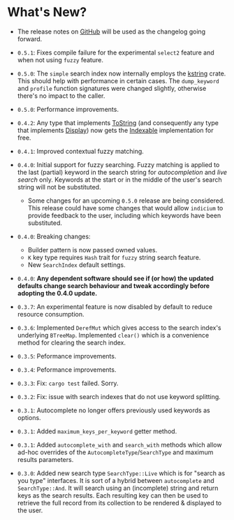 # What's New?

* The release notes on [GitHub](https://github.com/leontoeides/indicium/releases)
will be used as the changelog going forward.

* `0.5.1`: Fixes compile failure for the experimental `select2` feature and when
not using `fuzzy` feature.

* `0.5.0`: The `simple` search index now internally employs the
[kstring](https://crates.io/crates/kstring) crate. This should help with
performance in certain cases. The `dump_keyword` and `profile` function
signatures were changed slightly, otherwise there's no impact to the caller.

* `0.5.0`: Performance improvements.

* `0.4.2`: Any type that implements
[ToString](https://doc.rust-lang.org/std/string/trait.ToString.html) (and
consequently any type that implements
[Display](https://doc.rust-lang.org/std/fmt/trait.Display.html))
now gets the
[Indexable](https://docs.rs/indicium/latest/indicium/simple/trait.Indexable.html)
implementation for free.

* `0.4.1`: Improved contextual fuzzy matching.

* `0.4.0`: Initial support for fuzzy searching. Fuzzy matching is applied to the
last (partial) keyword in the search string for _autocompletion_ and _live
search_ only. Keywords at the start or in the middle of the user's search string
will not be substituted.
	* Some changes for an upcoming `0.5.0` release are being considered.
	This release could have some changes that would allow `indicium` to
	provide feedback to the user, including which keywords have been
	substituted.

* `0.4.0`: Breaking changes:
	* Builder pattern is now passed owned values.
	* `K` key type requires `Hash` trait for `fuzzy` string search feature.
	* New `SearchIndex` default settings.

* `0.4.0`: **Any dependent software should see if (or how) the updated defaults
change search behaviour and tweak accordingly before adopting the 0.4.0
update.**

* `0.3.7`: An experimental feature is now disabled by default to reduce resource
consumption.

* `0.3.6`: Implemented `DerefMut` which gives access to the search index's
underlying `BTreeMap`. Implemented `clear()` which is a convenience method for
clearing the search index.

* `0.3.5`: Peformance improvements.

* `0.3.4`: Peformance improvements.

* `0.3.3`: Fix: `cargo test` failed. Sorry.

* `0.3.2`: Fix: issue with search indexes that do not use keyword splitting.

* `0.3.1`: Autocomplete no longer offers previously used keywords as options.

* `0.3.1`: Added `maximum_keys_per_keyword` getter method.

* `0.3.1`: Added `autocomplete_with` and `search_with` methods which allow
ad-hoc overrides of the `AutocompleteType`/`SearchType` and maximum results
parameters.

* `0.3.0`: Added new search type `SearchType::Live` which is for "search as you
type" interfaces. It is sort of a hybrid between `autocomplete` and
`SearchType::And`. It will search using an (incomplete) string and return keys
as the search results. Each resulting key can then be used to retrieve the full
record from its collection to be rendered & displayed to the user.